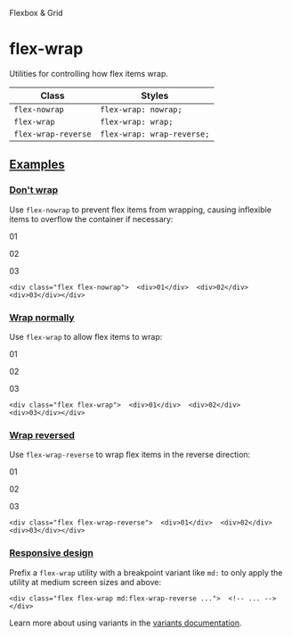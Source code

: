 Flexbox & Grid

# flex-wrap

Utilities for controlling how flex items wrap.

| Class               | Styles                     |
| ------------------- | -------------------------- |
| `flex-nowrap`       | `flex-wrap: nowrap;`       |
| `flex-wrap`         | `flex-wrap: wrap;`         |
| `flex-wrap-reverse` | `flex-wrap: wrap-reverse;` |

## [Examples](#examples)

### [Don't wrap](#dont-wrap)

Use `flex-nowrap` to prevent flex items from wrapping, causing inflexible items to overflow the container if necessary:

01

02

03

```
<div class="flex flex-nowrap">  <div>01</div>  <div>02</div>  <div>03</div></div>
```

### [Wrap normally](#wrap-normally)

Use `flex-wrap` to allow flex items to wrap:

01

02

03

```
<div class="flex flex-wrap">  <div>01</div>  <div>02</div>  <div>03</div></div>
```

### [Wrap reversed](#wrap-reversed)

Use `flex-wrap-reverse` to wrap flex items in the reverse direction:

01

02

03

```
<div class="flex flex-wrap-reverse">  <div>01</div>  <div>02</div>  <div>03</div></div>
```

### [Responsive design](#responsive-design)

Prefix a `flex-wrap` utility with a breakpoint variant like `md:` to only apply the utility at medium screen sizes and above:

```
<div class="flex flex-wrap md:flex-wrap-reverse ...">  <!-- ... --></div>
```

Learn more about using variants in the [variants documentation](/docs/hover-focus-and-other-states).
